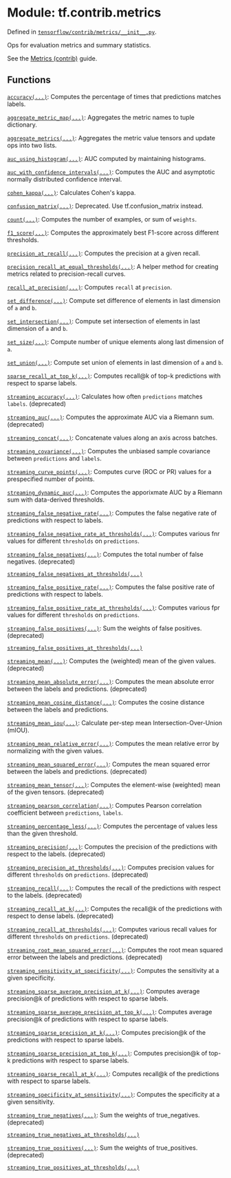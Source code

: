 <div itemscope itemtype="http://developers.google.com/ReferenceObject">
<meta itemprop="name" content="tf.contrib.metrics" />
</div>

# Module: tf.contrib.metrics



Defined in [`tensorflow/contrib/metrics/__init__.py`](https://www.tensorflow.org/code/tensorflow/contrib/metrics/__init__.py).

Ops for evaluation metrics and summary statistics.

See the <a href="../../../../api_guides/python/contrib.metrics.md">Metrics (contrib)</a> guide.


## Functions

[`accuracy(...)`](../../tf/contrib/metrics/accuracy.md): Computes the percentage of times that predictions matches labels.

[`aggregate_metric_map(...)`](../../tf/contrib/metrics/aggregate_metric_map.md): Aggregates the metric names to tuple dictionary.

[`aggregate_metrics(...)`](../../tf/contrib/metrics/aggregate_metrics.md): Aggregates the metric value tensors and update ops into two lists.

[`auc_using_histogram(...)`](../../tf/contrib/metrics/auc_using_histogram.md): AUC computed by maintaining histograms.

[`auc_with_confidence_intervals(...)`](../../tf/contrib/metrics/auc_with_confidence_intervals.md): Computes the AUC and asymptotic normally distributed confidence interval.

[`cohen_kappa(...)`](../../tf/contrib/metrics/cohen_kappa.md): Calculates Cohen's kappa.

[`confusion_matrix(...)`](../../tf/contrib/metrics/confusion_matrix.md): Deprecated. Use tf.confusion_matrix instead.

[`count(...)`](../../tf/contrib/metrics/count.md): Computes the number of examples, or sum of `weights`.

[`f1_score(...)`](../../tf/contrib/metrics/f1_score.md): Computes the approximately best F1-score across different thresholds.

[`precision_at_recall(...)`](../../tf/contrib/metrics/precision_at_recall.md): Computes the precision at a given recall.

[`precision_recall_at_equal_thresholds(...)`](../../tf/contrib/metrics/precision_recall_at_equal_thresholds.md): A helper method for creating metrics related to precision-recall curves.

[`recall_at_precision(...)`](../../tf/contrib/metrics/recall_at_precision.md): Computes `recall` at `precision`.

[`set_difference(...)`](../../tf/sets/set_difference.md): Compute set difference of elements in last dimension of `a` and `b`.

[`set_intersection(...)`](../../tf/sets/set_intersection.md): Compute set intersection of elements in last dimension of `a` and `b`.

[`set_size(...)`](../../tf/sets/set_size.md): Compute number of unique elements along last dimension of `a`.

[`set_union(...)`](../../tf/sets/set_union.md): Compute set union of elements in last dimension of `a` and `b`.

[`sparse_recall_at_top_k(...)`](../../tf/contrib/metrics/sparse_recall_at_top_k.md): Computes recall@k of top-k predictions with respect to sparse labels.

[`streaming_accuracy(...)`](../../tf/contrib/metrics/streaming_accuracy.md): Calculates how often `predictions` matches `labels`. (deprecated)

[`streaming_auc(...)`](../../tf/contrib/metrics/streaming_auc.md): Computes the approximate AUC via a Riemann sum. (deprecated)

[`streaming_concat(...)`](../../tf/contrib/metrics/streaming_concat.md): Concatenate values along an axis across batches.

[`streaming_covariance(...)`](../../tf/contrib/metrics/streaming_covariance.md): Computes the unbiased sample covariance between `predictions` and `labels`.

[`streaming_curve_points(...)`](../../tf/contrib/metrics/streaming_curve_points.md): Computes curve (ROC or PR) values for a prespecified number of points.

[`streaming_dynamic_auc(...)`](../../tf/contrib/metrics/streaming_dynamic_auc.md): Computes the apporixmate AUC by a Riemann sum with data-derived thresholds.

[`streaming_false_negative_rate(...)`](../../tf/contrib/metrics/streaming_false_negative_rate.md): Computes the false negative rate of predictions with respect to labels.

[`streaming_false_negative_rate_at_thresholds(...)`](../../tf/contrib/metrics/streaming_false_negative_rate_at_thresholds.md): Computes various fnr values for different `thresholds` on `predictions`.

[`streaming_false_negatives(...)`](../../tf/contrib/metrics/streaming_false_negatives.md): Computes the total number of false negatives. (deprecated)

[`streaming_false_negatives_at_thresholds(...)`](../../tf/contrib/metrics/streaming_false_negatives_at_thresholds.md)

[`streaming_false_positive_rate(...)`](../../tf/contrib/metrics/streaming_false_positive_rate.md): Computes the false positive rate of predictions with respect to labels.

[`streaming_false_positive_rate_at_thresholds(...)`](../../tf/contrib/metrics/streaming_false_positive_rate_at_thresholds.md): Computes various fpr values for different `thresholds` on `predictions`.

[`streaming_false_positives(...)`](../../tf/contrib/metrics/streaming_false_positives.md): Sum the weights of false positives. (deprecated)

[`streaming_false_positives_at_thresholds(...)`](../../tf/contrib/metrics/streaming_false_positives_at_thresholds.md)

[`streaming_mean(...)`](../../tf/contrib/metrics/streaming_mean.md): Computes the (weighted) mean of the given values. (deprecated)

[`streaming_mean_absolute_error(...)`](../../tf/contrib/metrics/streaming_mean_absolute_error.md): Computes the mean absolute error between the labels and predictions. (deprecated)

[`streaming_mean_cosine_distance(...)`](../../tf/contrib/metrics/streaming_mean_cosine_distance.md): Computes the cosine distance between the labels and predictions.

[`streaming_mean_iou(...)`](../../tf/contrib/metrics/streaming_mean_iou.md): Calculate per-step mean Intersection-Over-Union (mIOU).

[`streaming_mean_relative_error(...)`](../../tf/contrib/metrics/streaming_mean_relative_error.md): Computes the mean relative error by normalizing with the given values.

[`streaming_mean_squared_error(...)`](../../tf/contrib/metrics/streaming_mean_squared_error.md): Computes the mean squared error between the labels and predictions. (deprecated)

[`streaming_mean_tensor(...)`](../../tf/contrib/metrics/streaming_mean_tensor.md): Computes the element-wise (weighted) mean of the given tensors. (deprecated)

[`streaming_pearson_correlation(...)`](../../tf/contrib/metrics/streaming_pearson_correlation.md): Computes Pearson correlation coefficient between `predictions`, `labels`.

[`streaming_percentage_less(...)`](../../tf/contrib/metrics/streaming_percentage_less.md): Computes the percentage of values less than the given threshold.

[`streaming_precision(...)`](../../tf/contrib/metrics/streaming_precision.md): Computes the precision of the predictions with respect to the labels. (deprecated)

[`streaming_precision_at_thresholds(...)`](../../tf/contrib/metrics/streaming_precision_at_thresholds.md): Computes precision values for different `thresholds` on `predictions`. (deprecated)

[`streaming_recall(...)`](../../tf/contrib/metrics/streaming_recall.md): Computes the recall of the predictions with respect to the labels. (deprecated)

[`streaming_recall_at_k(...)`](../../tf/contrib/metrics/streaming_recall_at_k.md): Computes the recall@k of the predictions with respect to dense labels. (deprecated)

[`streaming_recall_at_thresholds(...)`](../../tf/contrib/metrics/streaming_recall_at_thresholds.md): Computes various recall values for different `thresholds` on `predictions`. (deprecated)

[`streaming_root_mean_squared_error(...)`](../../tf/contrib/metrics/streaming_root_mean_squared_error.md): Computes the root mean squared error between the labels and predictions. (deprecated)

[`streaming_sensitivity_at_specificity(...)`](../../tf/contrib/metrics/streaming_sensitivity_at_specificity.md): Computes the sensitivity at a given specificity.

[`streaming_sparse_average_precision_at_k(...)`](../../tf/contrib/metrics/streaming_sparse_average_precision_at_k.md): Computes average precision@k of predictions with respect to sparse labels.

[`streaming_sparse_average_precision_at_top_k(...)`](../../tf/contrib/metrics/streaming_sparse_average_precision_at_top_k.md): Computes average precision@k of predictions with respect to sparse labels.

[`streaming_sparse_precision_at_k(...)`](../../tf/contrib/metrics/streaming_sparse_precision_at_k.md): Computes precision@k of the predictions with respect to sparse labels.

[`streaming_sparse_precision_at_top_k(...)`](../../tf/contrib/metrics/streaming_sparse_precision_at_top_k.md): Computes precision@k of top-k predictions with respect to sparse labels.

[`streaming_sparse_recall_at_k(...)`](../../tf/contrib/metrics/streaming_sparse_recall_at_k.md): Computes recall@k of the predictions with respect to sparse labels.

[`streaming_specificity_at_sensitivity(...)`](../../tf/contrib/metrics/streaming_specificity_at_sensitivity.md): Computes the specificity at a given sensitivity.

[`streaming_true_negatives(...)`](../../tf/contrib/metrics/streaming_true_negatives.md): Sum the weights of true_negatives. (deprecated)

[`streaming_true_negatives_at_thresholds(...)`](../../tf/contrib/metrics/streaming_true_negatives_at_thresholds.md)

[`streaming_true_positives(...)`](../../tf/contrib/metrics/streaming_true_positives.md): Sum the weights of true_positives. (deprecated)

[`streaming_true_positives_at_thresholds(...)`](../../tf/contrib/metrics/streaming_true_positives_at_thresholds.md)

